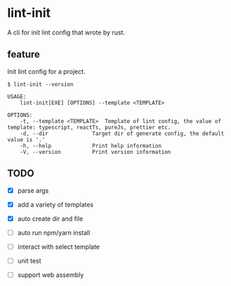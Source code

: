 # lint-init
A cli for init lint config that wrote by rust.

## feature
Init lint config for a project.

```console
$ lint-init --version

USAGE:
    lint-init[EXE] [OPTIONS] --template <TEMPLATE>

OPTIONS:
    -t, --template <TEMPLATE>  Template of lint config, the value of template: typescript, reactTs, pureJs, prettier etc.
    -d, --dir              Target dir of generate config, the default value is '.'
    -h, --help             Print help information
    -V, --version          Print version information
```    

## TODO
- [x] parse args

- [x] add a variety of templates

- [x] auto create dir and file

- [ ] auto run npm/yarn install

- [ ] interact with select template

- [ ] unit test

- [ ] support web assembly
